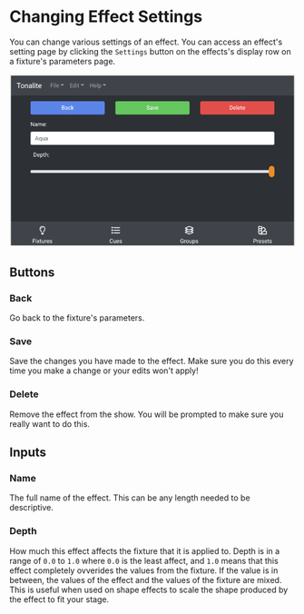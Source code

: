 # Changing Effect Settings

You can change various settings of an effect.
You can access an effect's setting page by clicking the `Settings` button on the effects's display row on a fixture's parameters page.

![Effects settings page](../../../images/effect_settings.png)

## Buttons

### Back

Go back to the fixture's parameters.

### Save

Save the changes you have made to the effect. Make sure you do this every time you make a change or your edits won't apply!

### Delete

Remove the effect from the show. You will be prompted to make sure you really want to do this.

## Inputs

### Name

The full name of the effect. This can be any length needed to be descriptive.

### Depth

How much this effect affects the fixture that it is applied to. Depth is in a range of `0.0` to `1.0` where `0.0` is the least affect, and `1.0` means that this effect completely ovverides the values from the fixture. If the value is in between, the values of the effect and the values of the fixture are mixed. This is useful when used on shape effects to scale the shape produced by the effect to fit your stage.